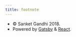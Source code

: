 ```yaml
---
title: footnote
---
```


* © Sanket Gandhi 2018.
* Powered by [Gatsby](https://www.gatsbyjs.org/) & [React](https://reactjs.org).
